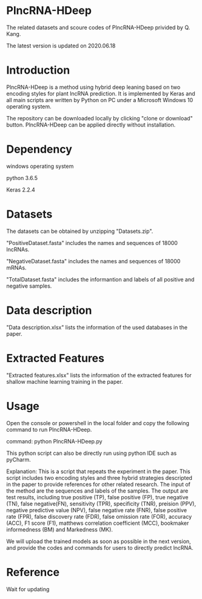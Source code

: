 # PlncRNA-HDeep
The related datasets and scoure codes of PlncRNA-HDeep privided by Q. Kang.

The latest version is updated on 2020.06.18

# Introduction
PlncRNA-HDeep is a method using hybrid deep leaning based on two encoding styles for plant lncRNA prediction. It is implemented by Keras and all main scripts are written by Python on PC under a Microsoft Windows 10 operating system.

The repository can be downloaded locally by clicking "clone or download" button. PlncRNA-HDeep can be applied directly without installation.

# Dependency
windows operating system

python 3.6.5

Keras 2.2.4

# Datasets
The datasets can be obtained by unzipping "Datasets.zip".

"PositiveDataset.fasta" includes the names and sequences of 18000 lncRNAs.

"NegativeDataset.fasta" includes the names and sequences of 18000 mRNAs.

"TotalDataset.fasta" includes the informantion and labels of all positive and negative samples.

# Data description
"Data description.xlsx" lists the information of the used databases in the paper.

# Extracted Features
"Extracted features.xlsx" lists the information of the extracted features for shallow machine learning training in the paper.

# Usage
Open the console or powershell in the local folder and copy the following command to run PlncRNA-HDeep.

command: python PlncRNA-HDeep.py

This python script can also be directly run using python IDE such as pyCharm.

Explanation: This is a script that repeats the experiment in the paper. This script includes two encoding styles and three hybrid strategies descripted in the paper to provide references for other related research. The input of the method are the sequences and labels of the samples. The output are test results, including true positive (TP), false positive (FP), true negative (TN), false negative(FN), sensitivity (TPR), specificity (TNR), preision (PPV), negative predictive value (NPV), false negative rate (FNR), false positive rate (FPR), false discovery rate (FDR), false omission rate (FOR), accuracy (ACC), F1 score (F1), matthews correlation coefficient (MCC), bookmaker informedness (BM) and Markedness (MK).

We will upload the trained models as soon as possible in the next version, and provide the codes and commands for users to directly predict lncRNA.

# Reference
Wait for updating
